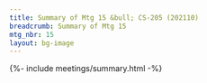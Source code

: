 ```yaml
---
title: Summary of Mtg 15 &bull; CS-205 (202110)
breadcrumb: Summary of Mtg 15
mtg_nbr: 15
layout: bg-image
---
```

 
{%- include meetings/summary.html -%}
